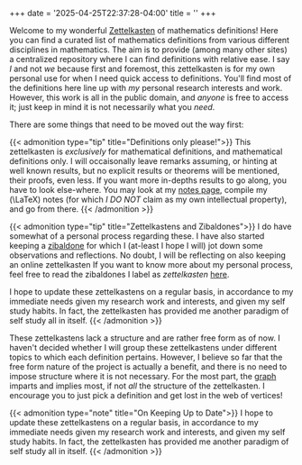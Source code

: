 +++
date = '2025-04-25T22:37:28-04:00'
title = ''
+++

Welcome to my wonderful [Zettelkasten](https://zettelkasten.de/introduction/#luhmanns-zettelkasten)
of mathematics definitions! Here you can find a curated list of
mathematics definitions from various different disciplines in
mathematics. The aim is to provide (among many other sites) a
centralized repository where I can find definitions with
relative ease. I say _I_ and not _we_ because first and foremost, this
zettelkasten is for my own personal use for when I need quick access
to definitions. You'll find most of the definitions
here line up with _my_ personal research interests and work. However,
this work is all in the public domain, and _anyone_ is free to access
it; just keep in mind it is not necessarily what you _need_.

There are some things that need to be moved out the way first:

{{< admonition type="tip" title="Definitions only please!">}}
This zettelkasten is _exclusively_ for mathematical definitions,
and mathematical definitions only. I will occaisonally leave remarks
assuming, or hinting at well known results, but no explicit results or
theorems will be mentioned, their proofs, even less. If you want more
in-depths results to go along, you have to look else-where. You may
look at my [notes page](https://azabelmena.github.io/notes/), compile
my \(\LaTeX\) notes (for which _I DO NOT_ claim as my own intellectual
property), and go from there.
{{< /admonition >}}

{{< admonition type="tip" title="Zettelkastens and Zibaldones">}}
I do have somewhat of a personal process regarding these. I have also
started keeping a [zibaldone](https://www.ivanseymus.com/on-keeping-a-zibaldone-commonplace-book/)
for which I (at-least I hope I will) jot down some observations and
reflections. No doubt, I will be reflecting on also keeping an
online zettelkasten  If you want to know more about my personal
process, feel free to read the zibaldones I label as _zettelkasten_
[here](https://zibaldone.azabelmena.xyz).

I hope to update these zettelkastens on a regular basis, in accordance
to my immediate needs given my research work and interests, and given
my self study habits. In fact, the zettelkasten has provided me
another paradigm of self study all in itself.
{{< /admonition >}}

These zettelkastens lack a structure and are rather free form as of
now. I haven't decided whether I will group these zettelkastens under
different topics to which each definition pertains. However, I believe
so far that the free form nature of the project is actually a benefit,
and there is no need to impose structure where it is not necessary.
For the most part, the [graph](https://zettelkasten.azabelmena.xyz/graph)
imparts and implies most, if not _all_ the structure of the
zettelkasten. I encourage you to just pick a definition and get lost
in the web of vertices!

{{< admonition type="note" title="On Keeping Up to Date">}}
I hope to update these zettelkastens on a regular basis, in accordance
to my immediate needs given my research work and interests, and given
my self study habits. In fact, the zettelkasten has provided me
another paradigm of self study all in itself.
{{< /admonition >}}

